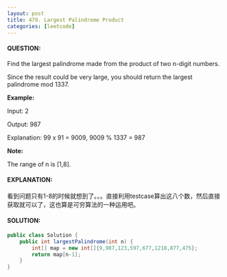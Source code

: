 ```yaml
---
layout: post
title: 479. Largest Palindrome Product
categories: [leetcode]
---
```


#### QUESTION:

Find the largest palindrome made from the product of two n-digit numbers.

Since the result could be very large, you should return the largest palindrome mod 1337.

**Example:**

Input: 2

Output: 987

Explanation: 99 x 91 = 9009, 9009 % 1337 = 987

**Note:**

The range of n is [1,8].

#### EXPLANATION:

看到问题只有1-8的时候就想到了。。。直接利用testcase算出这八个数，然后直接获取就可以了，这也算是可穷算法的一种运用吧。

#### SOLUTION:

```JAVA
public class Solution {
    public int largestPalindrome(int n) {
        int[] map = new int[]{9,987,123,597,677,1218,877,475};
        return map[n-1];
    }
}
```


